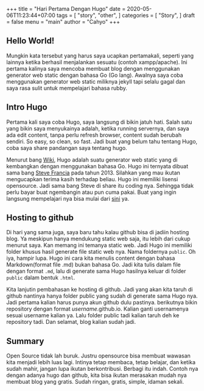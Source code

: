 +++
title = "Hari Pertama Dengan Hugo"
date = 2020-05-06T11:23:44+07:00
tags = [
    "story",
    "other",
]
categories = [
    "Story",
]
draft = false
menu = "main"
author = "Cahyo"
+++

## Hello World!

Mungkin kata tersebut yang harus saya ucapkan pertamakali, seperti yang lainnya ketika berhasil menjalankan sesuatu (contoh xampp/apache). Ini pertama kalinya saya mencoba membuat blog dengan menggunakan generator web static dengan bahasa Go (Go lang). Awalnya saya coba menggunakan generator web static miliknya jekyll tapi selalu gagal dan saya rasa sulit untuk mempelajari bahasa rubby.

## Intro Hugo
Pertama kali saya coba Hugo, saya langsung di bikin jatuh hati. Salah satu yang bikin saya menyukainya adalah, ketika running servernya, dan saya ada edit content, tanpa perlu refresh browser, content sudah berubah sendiri. So easy, so clean, so fast. Jadi buat yang belum tahu tentang Hugo, coba saya share pandangan saya tentang hugo.

Menurut bang [Wiki](https://en.wikipedia.org/wiki/Hugo_(software)), Hugo adalah suatu generator web static yang di kembangkan dengan menggunakan bahasa Go. Hugo ini ternyata dibuat sama bang [Steve Francia](https://spf13.com/) pada tahun 2013. Silahkan yang mau ikutan mengucapkan terima kasih terhadap beliau. Hugo ini memiliki lisensi opensource. Jadi sama bang Steve di share itu coding nya. Sehingga tidak perlu bayar buat ngembangin atau pun cuma pakai. Buat yang ingin langsung mempelajari nya bisa mulai dari [sini](https://gohugo.io/getting-started/quick-start/) ya.

## Hosting to github

Di hari yang sama juga, saya baru tahu kalau github bisa di jadiin hosting blog. Ya meskipun hanya mendukung static web saja, itu lebih dari cukup menurut saya. Kan memang ini temanya static web. Jadi Hugo ini memiliki folder khusus hasil generate file static web nya. Nama foldernya `public`. Oh iya, hampir lupa. Hugo ini cara kita menulis content dengan bahasa Markdown(format file .md) bukan bahasa Go. Jadi kita tulis dalam file dengan format `.md`, lalu di generate sama Hugo hasilnya keluar di folder `public` dalam bentuk `.html`.

Kita lanjutin pembahasan ke hosting di github. Jadi yang akan kita taruh di github nantinya hanya folder public yang sudah di generate sama Hugo nya. Jadi pertama kalian harus punya akun github dulu pastinya. berikutnya bikin repository dengan format <em>username</em>.github.io. Kalian ganti usernamenya sesuai username kalian ya. Lalu folder public tadi kalian taruh deh ke repository tadi. Dan selamat, blog kalian sudah jadi.

## Summary
Open Source tidak lah buruk. Justru opensource bisa membuat wawasan kita menjadi lebih luas lagi. Intinya tetap membaca, tetap belajar, dan ketika sudah mahir, jangan lupa ikutan berkontribusi. Berbagi itu indah. Contoh nya dengan adanya hugo dan github, kita bisa ikutan merasakan mudah nya membuat blog yang gratis. Sudah ringan, gratis, simple, idaman sekali.

